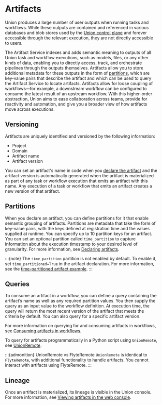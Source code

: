 # Artifacts

Union produces a large number of user outputs when running tasks and workflows. While these outputs are contained and referenced in various databases and blob stores used by the [Union control plane](../../platform-architecture.md#control-plane) and forever accessible through the relevant execution, they are not directly accessible to users.

The Artifact Service indexes and adds semantic meaning to outputs of all Union task and workflow executions, such as models, files, or any other kinds of data, enabling you to directly access, track, and orchestrate pipelines through the outputs themselves. Artifacts allow you to store additional metadata for these outputs in the form of [partitions](#partitions), which are key-value pairs that describe the artifact and which can be used to query the Artifact Service to locate artifacts. Artifacts allow for loose coupling of workflows—for example, a downstream workflow can be configured to consume the latest result of an upstream workflow. With this higher-order abstraction, Union aims to ease collaboration across teams, provide for reactivity and automation, and give you a broader view of how artifacts move across executions.

## Versioning

Artifacts are uniquely identified and versioned by the following information:
* Project
* Domain
* Artifact name
* Artifact version

You can set an artifact's name in code when you [declare the artifact](declaring-artifacts) and the artifact version is automatically generated when the artifact is materialized as part of any task or workflow execution that emits an artifact with this name. Any execution of a task or workflow that emits an artifact creates a new version of that artifact.

## Partitions

When you declare an artifact, you can define partitions for it that enable semantic grouping of artifacts. Partitions are metadata that take the form of key-value pairs, with the keys defined at registration time and the values supplied at runtime. You can specify up to 10 partition keys for an artifact. You can set an optional partition called `time_partition` to capture information about the execution timestamp to your desired level of granularity. For more information, see [Declaring artifacts](declaring-artifacts).

:::{note}
The `time_partition` partition is not enabled by default. To enable it, set `time_partitioned=True` in the artifact declaration. For more information, see the [time-partitioned artifact example](declaring-artifacts.md#time-partitioned-artifact).
:::

## Queries

To consume an artifact in a workflow, you can define a query containing the artifact’s name as well as any required partition values. You then supply the query as an input value to the workflow definition. At execution time, the query will return the most recent version of the artifact that meets the criteria by default. You can also query for a specific artifact version.

For more information on querying for and consuming artifacts in workflows, see [Consuming artifacts in workflows](consuming-artifacts-in-workflows).

To query for artifacts programmatically in a Python script using `UnionRemote`, see [UnionRemote](../../development-cycle/unionremote.md#fetching-artifacts).

:::{admonition} UnionRemote vs FlyteRemote
`UnionRemote` is identical to `FlyteRemote`, with additional functionality to handle artifacts. You cannot interact with artifacts using FlyteRemote.
:::

## Lineage

Once an artifact is materialized, its lineage is visible in the Union console. For more information, see [Viewing artifacts in the web console](viewing-artifacts).
